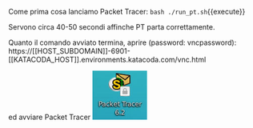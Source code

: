 Come prima cosa lanciamo Packet Tracer:
`bash ./run_pt.sh`{{execute}}

Servono circa 40-50 secondi affinche PT parta correttamente.

Quanto il comando avviato termina, aprire (password: vncpassword):
https://[[HOST_SUBDOMAIN]]-6901-[[KATACODA_HOST]].environments.katacoda.com/vnc.html

ed avviare Packet Tracer ![PT-icon](https://github.com/daniele-moro/katacoda-scenarios/raw/master/PacketTracer/images/pt-icon.png)
